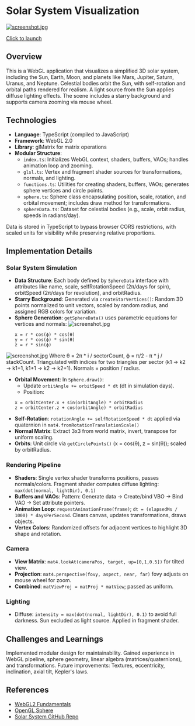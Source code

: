 # Solar System Visualization

[![screenshot.jpg](https://alexyiudrit.github.io/WebGL-Solar-System/screenshot.png)](https://alexyiudrit.github.io/WebGL-Solar-System/)

[Click to launch](https://alexyiudrit.github.io/WebGL-Solar-System/)

## Overview

This is a WebGL application that visualizes a simplified 3D solar system, including the Sun, Earth, Moon, and planets like Mars, Jupiter, Saturn, Uranus, and Neptune. Celestial bodies orbit the Sun, with self-rotation and orbital paths rendered for realism. A light source from the Sun applies diffuse lighting effects. The scene includes a starry background and supports camera zooming via mouse wheel.

## Technologies

- **Language**: TypeScript (compiled to JavaScript)
- **Framework**: WebGL 2.0
- **Library**: glMatrix for matrix operations
- **Modular Structure**:
  - `index.ts`: Initializes WebGL context, shaders, buffers, VAOs; handles animation loop and zooming.
  - `glsl.ts`: Vertex and fragment shader sources for transformations, normals, and lighting.
  - `functions.ts`: Utilities for creating shaders, buffers, VAOs; generates sphere vertices and circle points.
  - `sphere.ts`: Sphere class encapsulating position, scale, rotation, and orbital movement; includes draw method for transformations.
  - `sphereData.ts`: Dataset for celestial bodies (e.g., scale, orbit radius, speeds in radians/day).

Data is stored in TypeScript to bypass browser CORS restrictions, with scaled units for visibility while preserving relative proportions.

## Implementation Details

### Solar System Simulation

- **Data Structure**: Each body defined by `SphereData` interface with attributes like name, scale, selfRotationSpeed (2π/days for spin), orbitSpeed (2π/days for revolution), and orbitRadius.
- **Starry Background**: Generated via `createStarVertices()`: Random 3D points normalized to unit vectors, scaled by random radius, and assigned RGB colors for variation.
- **Sphere Generation**: `getSphereData()` uses parametric equations for vertices and normals:
![screenshot.jpg](https://alexyiudrit.github.io/WebGL-Solar-System/sphere.png)
  ```
  x = r * cos(ϕ) * cos(θ)
  y = r * cos(ϕ) * sin(θ)
  z = r * sin(ϕ)
  ```
![screenshot.jpg](https://alexyiudrit.github.io/WebGL-Solar-System/sector.png)
  Where θ = 2π * i / sectorCount, ϕ = π/2 - π * j / stackCount. Triangulated with indices for two triangles per sector (k1 → k2 → k1+1, k1+1 → k2 → k2+1). Normals = position / radius.
- **Orbital Movement**: In `Sphere.draw()`:
  - Update `orbitAngle += orbitSpeed * dt` (dt in simulation days).
  - Position:
  ```
  x = orbitCenter.x + sin(orbitAngle) * orbitRadius 
  z = orbitCenter.z + cos(orbitAngle) * orbitRadius
  ```
- **Self-Rotation**: `rotationAngle += selfRotationSpeed * dt` applied via quaternion in `mat4.fromRotationTranslationScale()`
- **Normal Matrix**: Extract 3x3 from world matrix, invert, transpose for uniform scaling.
- **Orbits**: Unit circle via `getCirclePoints()` (x = cos(θ), z = sin(θ)); scaled by orbitRadius.

### Rendering Pipeline

- **Shaders**: Single vertex shader transforms positions, passes normals/colors. Fragment shader computes diffuse lighting: `max(dot(normal, lightDir), 0.1)`
- **Buffers and VAOs**: Pattern: Generate data → Create/bind VBO → Bind VAO → Set attribute pointers.
- **Animation Loop**: `requestAnimationFrame(frame)`; `dt = (elapsedMs / 1000) * daysPerSecond`. Clears canvas, updates transformations, draws objects.
- **Vertex Colors**: Randomized offsets for adjacent vertices to highlight 3D shape and rotation.

### Camera

- **View Matrix**: `mat4.lookAt(cameraPos, target, up=[0,1,0.5])` for tilted view.
- **Projection**: `mat4.perspective(fovy, aspect, near, far)` fovy adjusts on mouse wheel for zoom.
- **Combined**: `matViewProj = matProj * matView`; passed as uniform.

### Lighting

- Diffuse: `intensity = max(dot(normal, lightDir), 0.1)` to avoid full darkness. Sun excluded as light source. Applied in fragment shader.

## Challenges and Learnings

Implemented modular design for maintainability. Gained experience in WebGL pipeline, sphere geometry, linear algebra (matrices/quaternions), and transformations. Future improvements: Textures, eccentricity, inclination, axial tilt, Kepler's laws.

## References

- [WebGL2 Fundamentals](https://webgl2fundamentals.org/)
- [OpenGL Sphere](https://www.songho.ca/opengl/gl_sphere.html)
- [Solar System GitHub Repo](https://github.com/pengfeiw/solar-system/tree/master)
